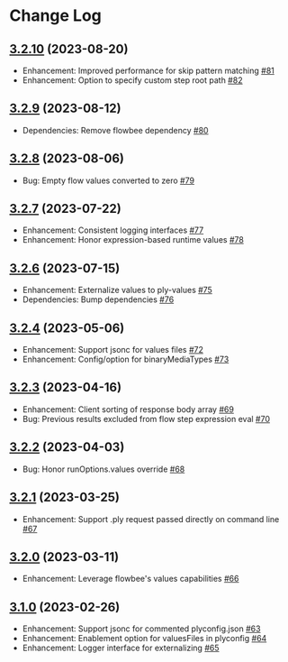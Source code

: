 # Change Log

## [3.2.10](https://github.com/ply-ct/ply/tree/3.2.9) (2023-08-20)
- Enhancement: Improved performance for skip pattern matching [\#81](https://github.com/ply-ct/ply/issues/81)
- Enhancement: Option to specify custom step root path [\#82](https://github.com/ply-ct/ply/issues/82)

## [3.2.9](https://github.com/ply-ct/ply/tree/3.2.9) (2023-08-12)
- Dependencies: Remove flowbee dependency [\#80](https://github.com/ply-ct/ply/issues/80)

## [3.2.8](https://github.com/ply-ct/ply/tree/3.2.8) (2023-08-06)
- Bug: Empty flow values converted to zero [\#79](https://github.com/ply-ct/ply/issues/77)

## [3.2.7](https://github.com/ply-ct/ply/tree/3.2.7) (2023-07-22)
- Enhancement: Consistent logging interfaces [\#77](https://github.com/ply-ct/ply/issues/77)
- Enhancement: Honor expression-based runtime values [\#78](https://github.com/ply-ct/ply/issues/78)

## [3.2.6](https://github.com/ply-ct/ply/tree/3.2.6) (2023-07-15)
- Enhancement: Externalize values to ply-values [\#75](https://github.com/ply-ct/ply/issues/75)
- Dependencies: Bump dependencies [\#76](https://github.com/ply-ct/ply/issues/76)

## [3.2.4](https://github.com/ply-ct/ply/tree/3.2.4) (2023-05-06)
- Enhancement: Support jsonc for values files [\#72](https://github.com/ply-ct/ply/issues/72)
- Enhancement: Config/option for binaryMediaTypes [\#73](https://github.com/ply-ct/ply/issues/73)

## [3.2.3](https://github.com/ply-ct/ply/tree/3.2.3) (2023-04-16)
- Enhancement: Client sorting of response body array [\#69](https://github.com/ply-ct/ply/issues/69)
- Bug: Previous results excluded from flow step expression eval [\#70](https://github.com/ply-ct/ply/issues/70)

## [3.2.2](https://github.com/ply-ct/ply/tree/3.2.2) (2023-04-03)
- Bug: Honor runOptions.values override [\#68](https://github.com/ply-ct/ply/issues/68)

## [3.2.1](https://github.com/ply-ct/ply/tree/3.2.1) (2023-03-25)
- Enhancement: Support .ply request passed directly on command line [\#67](https://github.com/ply-ct/ply/issues/67)

## [3.2.0](https://github.com/ply-ct/ply/tree/3.2.0) (2023-03-11)
- Enhancement: Leverage flowbee's values capabilities [\#66](https://github.com/ply-ct/ply/issues/66)

## [3.1.0](https://github.com/ply-ct/ply/tree/3.1.0) (2023-02-26)
- Enhancement: Support jsonc for commented plyconfig.json [\#63](https://github.com/ply-ct/ply/issues/63)
- Enhancement: Enablement option for valuesFiles in plyconfig [\#64](https://github.com/ply-ct/ply/issues/64)
- Enhancement: Logger interface for externalizing [\#65](https://github.com/ply-ct/ply/issues/65)
